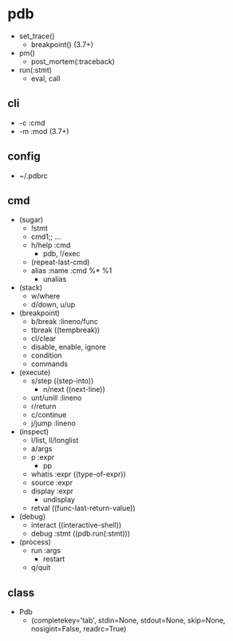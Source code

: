 # pdb
- set_trace()
  - breakpoint() (3.7+)
- pm()
  - post_mortem(:traceback)
- run(:stmt)
  - eval, call

## cli
- -c :cmd 
- -m :mod (3.7+)

## config
- ~/.pdbrc

## cmd
- (sugar)
  - !stmt
  - cmd1;; ...
  - h/help :cmd
    - pdb, !/exec
  - (repeat-last-cmd)
  - alias :name :cmd %* %1
    - unalias
- (stack)
  - w/where
  - d/down, u/up
- (breakpoint)
  - b/break :lineno/func
  - tbreak  ((tempbreak))
  - cl/clear
  - disable, enable, ignore
  - condition
  - commands
- (execute)
  - s/step  ((step-into))
    - n/next  ((next-line))
  - unt/unill :lineno
  - r/return
  - c/continue
  - j/jump :lineno
- (inspect)
  - l/list, ll/longlist
  - a/args
  - p :expr
    - pp
  - whatis :expr  ((type-of-expr))
  - source :expr 
  - display :expr 
    - undisplay
  - retval  ((func-last-return-value))
- (debug)
  - interact  ((interactive-shell))
  - debug :stmt  ((pdb.run(:stmt)))
- (process)
  - run :args
    - restart
  - q/quit


## class
- Pdb
  - (completekey='tab', stdin=None, stdout=None, skip=None, nosigint=False, readrc=True)
